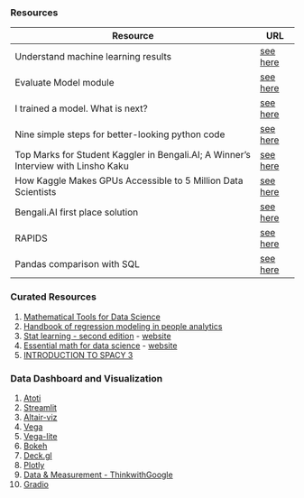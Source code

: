 ### Resources
| Resource	| URL	|
|-	|-	|
| Understand machine learning results | [see here](https://docs.microsoft.com/en-us/azure/machine-learning/how-to-understand-automated-ml) 	|  
| Evaluate Model module | [see here](https://docs.microsoft.com/en-us/azure/machine-learning/algorithm-module-reference/evaluate-model) 	| 
| I trained a model. What is next? | [see here](https://medium.com/kaggle-blog/i-trained-a-model-what-is-next-d1ba1c560e26)	| 
| Nine simple steps for better-looking python code | [see here](https://ternaus.blog/tutorial/2020/04/09/Nine-simple-steps-for-better-looking-python-code.html) |
| Top Marks for Student Kaggler in Bengali.AI; A Winner’s Interview with Linsho Kaku | [see here](https://medium.com/kaggle-blog/top-marks-for-student-kaggler-in-bengali-ai-a-winners-interview-with-linsho-kaku-dd321b324c74) |
| How Kaggle Makes GPUs Accessible to 5 Million Data Scientists | [see here](https://news.developer.nvidia.com/how-kaggle-makes-gpus-accessible-to-5-million-data-scientists/) |
| Bengali.AI first place solution | [see here](https://www.kaggle.com/c/bengaliai-cv19/discussion/135984?utm_medium=blog&utm_source=medium&utm_campaign=bengaliai-1stplace-blog) |
| RAPIDS | [see here](https://medium.com/dataseries/gpu-powered-data-science-not-deep-learning-with-rapids-29f9ed8d51f3) |
| Pandas comparison with SQL | [see here](https://pandas.pydata.org/docs/getting_started/comparison/comparison_with_sql.html) |

### Curated Resources
1. [Mathematical Tools for Data Science](https://cds.nyu.edu/math-tools/)
2. [Handbook of regression modeling in people analytics](https://peopleanalytics-regression-book.org/)
3. [Stat learning - second edition](https://www.statlearning.com/) - [website](https://web.stanford.edu/~hastie/ISLRv2_website.pdf)
4. [Essential math for data science](https://hadrienj.github.io/tags/#essential-math) - [website](https://www.essentialmathfordatascience.com/)
5. [INTRODUCTION TO SPACY 3](http://spacy.pythonhumanities.com/intro.html)

### Data Dashboard and Visualization
1. [Atoti](https://www.atoti.io/)
2. [Streamlit](https://streamlit.io/)
3. [Altair-viz](https://altair-viz.github.io/)
4. [Vega](https://vega.github.io/vega/)
5. [Vega-lite](https://vega.github.io/vega-lite/)
6. [Bokeh](https://bokeh.org/)
7. [Deck.gl](https://deckgl.readthedocs.io/en/latest/)
8. [Plotly](https://plotly.com/)
9. [Data & Measurement - ThinkwithGoogle](https://www.thinkwithgoogle.com/intl/en-apac/marketing-strategies/data-and-measurement/?utm_source=twg_paid_gsn&utm_medium=paidsearch&utm_campaign=twg_paid_gsn&utm_medium=cpc&utm_source=Google&utm_team=twg-apac&utm_campaign=202011-yisq42020-vn-en&gclid=CjwKCAjw1JeJBhB9EiwAV612y-bX3gNZuVeP03dn4pu6NXMqrp2vxqSh_ARx5xF9dNR1sfliH-2k5RoCuuEQAvD_BwE&gclsrc=aw.ds)
10. [Gradio](https://gradio.app/)
